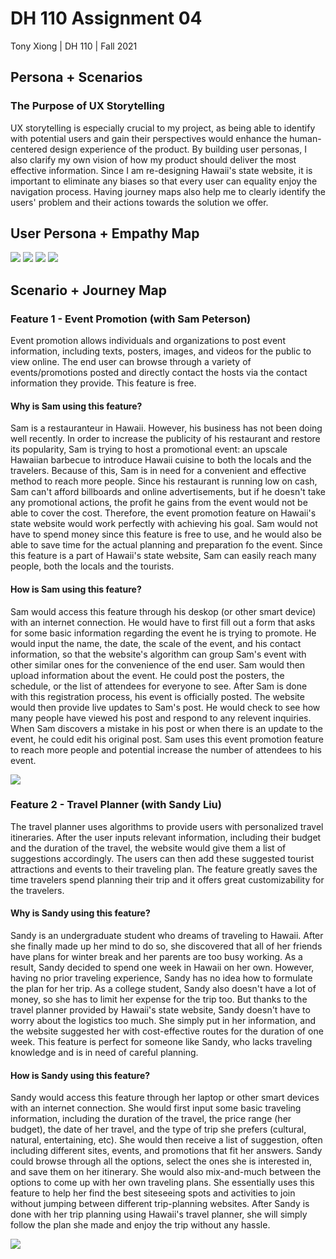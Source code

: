 # DH 110 Assignment 04
Tony Xiong | DH 110 | Fall 2021

## Persona + Scenarios
### The Purpose of UX Storytelling
UX storytelling is especially crucial to my project, as being able to identify with potential users and gain their perspectives would enhance the human-centered design experience of the product. By building user personas, I also clarify my own vision of how my product should deliver the most effective information. Since I am re-designing Hawaii's state website, it is important to eliminate any biases so that every user can equality enjoy the navigation process. Having journey maps also help me to clearly identify the users' problem and their actions towards the solution we offer.

## User Persona + Empathy Map

<img src="./1.png">
<img src="./2.png">
<img src="./3.png">
<img src="./4.png">

## Scenario + Journey Map
### Feature 1 - Event Promotion (with Sam Peterson)
Event promotion allows individuals and organizations to post event information, including texts, posters, images, and videos for the public to view online. The end user can browse through a variety of events/promotions posted and directly contact the hosts via the contact information they provide. This feature is free.
#### Why is Sam using this feature?
Sam is a restauranteur in Hawaii. However, his business has not been doing well recently. In order to increase the publicity of his restaurant and restore its popularity, Sam is trying to host a promotional event: an upscale Hawaiian barbecue to introduce Hawaii cuisine to both the locals and the travelers. Because of this, Sam is in need for a convenient and effective method to reach more people. Since his restaurant is running low on cash, Sam can't afford billboards and online advertisements, but if he doesn't take any promotional actions, the profit he gains from the event would not be able to cover the cost. Therefore, the event promotion feature on Hawaii's state website would work perfectly with achieving his goal. Sam would not have to spend money since this feature is free to use, and he would also be able to save time for the actual planning and preparation fo the event. Since this feature is a part of Hawaii's state website, Sam can easily reach many people, both the locals and the tourists.
#### How is Sam using this feature?
Sam would access this feature through his deskop (or other smart device) with an internet connection. He would have to first fill out a form that asks for some basic information regarding the event he is trying to promote. He would input the name, the date, the scale of the event, and his contact information, so that the website's algorithm can group Sam's event with other similar ones for the convenience of the end user. Sam would then upload information about the event. He could post the posters, the schedule, or the list of attendees for everyone to see. After Sam is done with this registration process, his event is officially posted. The website would then provide live updates to Sam's post. He would check to see how many people have viewed his post and respond to any relevent inquiries. When Sam discovers a mistake in his post or when there is an update to the event, he could edit his original post. Sam uses this event promotion feature to reach more people and potential increase the number of attendees to his event.

<img src="./5.png">

### Feature 2 - Travel Planner (with Sandy Liu)
The travel planner uses algorithms to provide users with personalized travel itineraries. After the user inputs relevant information, including their budget and the duration of the travel, the website would give them a list of suggestions accordingly. The users can then add these suggested tourist attractions and events to their traveling plan. The feature greatly saves the time travelers spend planning their trip and it offers great customizability for the travelers. 
#### Why is Sandy using this feature?
Sandy is an undergraduate student who dreams of traveling to Hawaii. After she finally made up her mind to do so, she discovered that all of her friends have plans for winter break and her parents are too busy working. As a result, Sandy decided to spend one week in Hawaii on her own. However, having no prior traveling experience, Sandy has no idea how to formulate the plan for her trip. As a college student, Sandy also doesn't have a lot of money, so she has to limit her expense for the trip too. But thanks to the travel planner provided by Hawaii's state website, Sandy doesn't have to worry about the logistics too much. She simply put in her information, and the website suggested her with cost-effective routes for the duration of one week. This feature is perfect for someone like Sandy, who lacks traveling knowledge and is in need of careful planning.
#### How is Sandy using this feature?
Sandy would access this feature through her laptop or other smart devices with an internet connection. She would first input some basic traveling information, including the duration of the travel, the price range (her budget), the date of her travel, and the type of trip she prefers (cultural, natural, entertaining, etc). She would then receive a list of suggestion, often including different sites, events, and promotions that fit her answers. Sandy could browse through all the options, select the ones she is interested in, and save them on her itinerary. She would also mix-and-much between the options to come up with her own traveling plans. She essentially uses this feature to help her find the best siteseeing spots and activities to join without jumping between different trip-planning websites. After Sandy is done with her trip planning using Hawaii's travel planner, she will simply follow the plan she made and enjoy the trip without any hassle.

<img src="./6.png">
